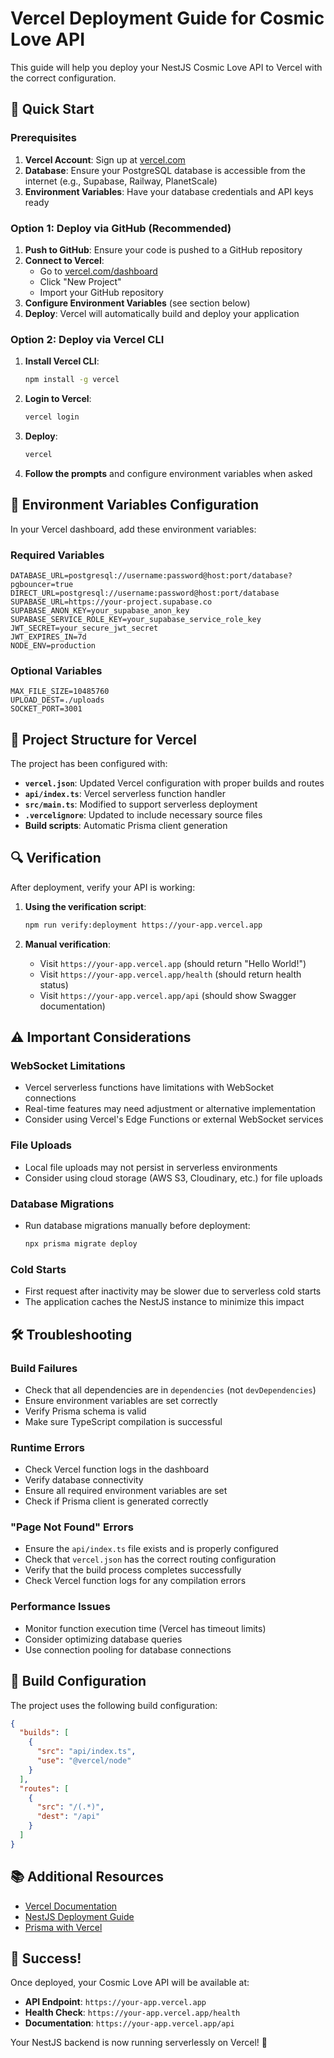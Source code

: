 # Vercel Deployment Guide for Cosmic Love API

This guide will help you deploy your NestJS Cosmic Love API to Vercel with the correct configuration.

## 🚀 Quick Start

### Prerequisites

1. **Vercel Account**: Sign up at [vercel.com](https://vercel.com)
2. **Database**: Ensure your PostgreSQL database is accessible from the internet (e.g., Supabase, Railway, PlanetScale)
3. **Environment Variables**: Have your database credentials and API keys ready

### Option 1: Deploy via GitHub (Recommended)

1. **Push to GitHub**: Ensure your code is pushed to a GitHub repository
2. **Connect to Vercel**: 
   - Go to [vercel.com/dashboard](https://vercel.com/dashboard)
   - Click "New Project"
   - Import your GitHub repository
3. **Configure Environment Variables** (see section below)
4. **Deploy**: Vercel will automatically build and deploy your application

### Option 2: Deploy via Vercel CLI

1. **Install Vercel CLI**:
   ```bash
   npm install -g vercel
   ```

2. **Login to Vercel**:
   ```bash
   vercel login
   ```

3. **Deploy**:
   ```bash
   vercel
   ```

4. **Follow the prompts** and configure environment variables when asked

## 🔧 Environment Variables Configuration

In your Vercel dashboard, add these environment variables:

### Required Variables

```
DATABASE_URL=postgresql://username:password@host:port/database?pgbouncer=true
DIRECT_URL=postgresql://username:password@host:port/database
SUPABASE_URL=https://your-project.supabase.co
SUPABASE_ANON_KEY=your_supabase_anon_key
SUPABASE_SERVICE_ROLE_KEY=your_supabase_service_role_key
JWT_SECRET=your_secure_jwt_secret
JWT_EXPIRES_IN=7d
NODE_ENV=production
```

### Optional Variables

```
MAX_FILE_SIZE=10485760
UPLOAD_DEST=./uploads
SOCKET_PORT=3001
```

## 📁 Project Structure for Vercel

The project has been configured with:

- **`vercel.json`**: Updated Vercel configuration with proper builds and routes
- **`api/index.ts`**: Vercel serverless function handler
- **`src/main.ts`**: Modified to support serverless deployment
- **`.vercelignore`**: Updated to include necessary source files
- **Build scripts**: Automatic Prisma client generation

## 🔍 Verification

After deployment, verify your API is working:

1. **Using the verification script**:
   ```bash
   npm run verify:deployment https://your-app.vercel.app
   ```

2. **Manual verification**:
   - Visit `https://your-app.vercel.app` (should return "Hello World!")
   - Visit `https://your-app.vercel.app/health` (should return health status)
   - Visit `https://your-app.vercel.app/api` (should show Swagger documentation)

## ⚠️ Important Considerations

### WebSocket Limitations
- Vercel serverless functions have limitations with WebSocket connections
- Real-time features may need adjustment or alternative implementation
- Consider using Vercel's Edge Functions or external WebSocket services

### File Uploads
- Local file uploads may not persist in serverless environments
- Consider using cloud storage (AWS S3, Cloudinary, etc.) for file uploads

### Database Migrations
- Run database migrations manually before deployment:
  ```bash
  npx prisma migrate deploy
  ```

### Cold Starts
- First request after inactivity may be slower due to serverless cold starts
- The application caches the NestJS instance to minimize this impact

## 🛠️ Troubleshooting

### Build Failures
- Check that all dependencies are in `dependencies` (not `devDependencies`)
- Ensure environment variables are set correctly
- Verify Prisma schema is valid
- Make sure TypeScript compilation is successful

### Runtime Errors
- Check Vercel function logs in the dashboard
- Verify database connectivity
- Ensure all required environment variables are set
- Check if Prisma client is generated correctly

### "Page Not Found" Errors
- Ensure the `api/index.ts` file exists and is properly configured
- Check that `vercel.json` has the correct routing configuration
- Verify that the build process completes successfully
- Check Vercel function logs for any compilation errors

### Performance Issues
- Monitor function execution time (Vercel has timeout limits)
- Consider optimizing database queries
- Use connection pooling for database connections

## 🔧 Build Configuration

The project uses the following build configuration:

```json
{
  "builds": [
    {
      "src": "api/index.ts",
      "use": "@vercel/node"
    }
  ],
  "routes": [
    {
      "src": "/(.*)",
      "dest": "/api"
    }
  ]
}
```

## 📚 Additional Resources

- [Vercel Documentation](https://vercel.com/docs)
- [NestJS Deployment Guide](https://docs.nestjs.com/deployment)
- [Prisma with Vercel](https://www.prisma.io/docs/guides/deployment/deploying-to-vercel)

## 🎉 Success!

Once deployed, your Cosmic Love API will be available at:
- **API Endpoint**: `https://your-app.vercel.app`
- **Health Check**: `https://your-app.vercel.app/health`
- **Documentation**: `https://your-app.vercel.app/api`

Your NestJS backend is now running serverlessly on Vercel! 🚀
